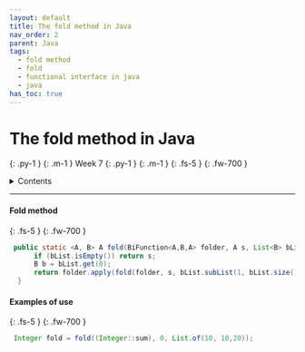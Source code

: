 ```yaml
---
layout: default
title: The fold method in Java
nav_order: 2
parent: Java
tags: 
  - fold method
  - fold
  - functional interface in java
  - java
has_toc: true
---
```


# The fold method in Java
{: .py-1 }
{: .m-1 }
Week 7
{: .py-1 }
{: .m-1 }
{: .fs-5 }
{: .fw-700 }

<details markdown="block">
  <summary>
    Contents
  </summary>
  {: .text-delta }
1. TOC
{:toc}
</details>

<hr/>


#### Fold method
{: .fs-5 }
{: .fw-700 }
```java
 public static <A, B> A fold(BiFunction<A,B,A> folder, A s, List<B> bList){
      if (bList.isEmpty()) return s;
      B b = bList.get(0);
      return folder.apply(fold(folder, s, bList.subList(1, bList.size())), b);
  }
```
#### Examples of use
{: .fs-5 }
{: .fw-700 }
```java
 Integer fold = fold((Integer::sum), 0, List.of(10, 10,20));
```
